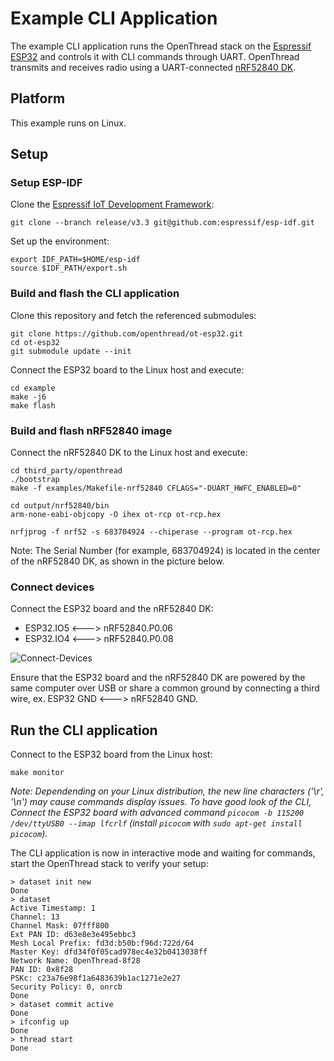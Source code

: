 # Example CLI Application

The example CLI application runs the OpenThread stack on the [Espressif ESP32](https://www.espressif.com/en/products/socs/esp32/overview) and controls it with CLI commands through UART. OpenThread transmits and receives radio using a UART-connected [nRF52840 DK](https://www.nordicsemi.com/Products/Low-power-short-range-wireless/nRF52840).

## Platform

This example runs on Linux.

## Setup

### Setup ESP-IDF

Clone the [Espressif IoT Development Framework](https://github.com/espressif/esp-idf):

```shell
git clone --branch release/v3.3 git@github.com:espressif/esp-idf.git
```

Set up the environment:

```shell
export IDF_PATH=$HOME/esp-idf
source $IDF_PATH/export.sh
```

### Build and flash the CLI application

Clone this repository and fetch the referenced submodules:

```shell
git clone https://github.com/openthread/ot-esp32.git
cd ot-esp32
git submodule update --init
```

Connect the ESP32 board to the Linux host and execute:

```shell
cd example
make -j6
make flash
```

### Build and flash nRF52840 image

Connect the nRF52840 DK to the Linux host and execute:

```shell
cd third_party/openthread
./bootstrap
make -f examples/Makefile-nrf52840 CFLAGS="-DUART_HWFC_ENABLED=0"

cd output/nrf52840/bin
arm-none-eabi-objcopy -O ihex ot-rcp ot-rcp.hex

nrfjprog -f nrf52 -s 683704924 --chiperase --program ot-rcp.hex
```

Note: The Serial Number (for example, 683704924) is located in the center of the nRF52840 DK, as shown in the picture below.

### Connect devices

Connect the ESP32 board and the nRF52840 DK:

- ESP32.IO5 <---> nRF52840.P0.06
- ESP32.IO4 <---> nRF52840.P0.08

![Connect-Devices](../doc/images/connect-devices.jpg)

Ensure that the ESP32 board and the nRF52840 DK are powered by the same computer over USB or share a common ground by connecting a third wire, ex. ESP32 GND <---> nRF52840 GND.

## Run the CLI application

Connect to the ESP32 board from the Linux host:

```shell
make monitor
```

_Note: Dependending on your Linux distribution, the new line characters ('\r', '\n') may cause commands display issues. To have good look of the CLI, Connect the ESP32 board with advanced command `picocom -b 115200 /dev/ttyUSB0 --imap lfcrlf` (install `picocom` with `sudo apt-get install picocom`)._

The CLI application is now in interactive mode and waiting for commands, start the OpenThread stack to verify your setup:

```shell
> dataset init new
Done
> dataset
Active Timestamp: 1
Channel: 13
Channel Mask: 07fff800
Ext PAN ID: d63e8e3e495ebbc3
Mesh Local Prefix: fd3d:b50b:f96d:722d/64
Master Key: dfd34f0f05cad978ec4e32b0413038ff
Network Name: OpenThread-8f28
PAN ID: 0x8f28
PSKc: c23a76e98f1a6483639b1ac1271e2e27
Security Policy: 0, onrcb
Done
> dataset commit active
Done
> ifconfig up
Done
> thread start
Done
```
